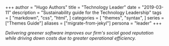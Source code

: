 +++
author = "Hugo Authors"
title = "Technology Leader"
date = "2019-03-11"
description = "Sustainability guide for the Technology Leadership"
tags = [
    "markdown",
    "css",
    "html",
]
categories = [
    "themes",
    "syntax",
]
series = ["Themes Guide"]
aliases = ["migrate-from-jekyl"]
persona = "leader"
+++


*Delivering greener software improves our firm's social good reputation while driving down costs due to greater operational efficiency.*



